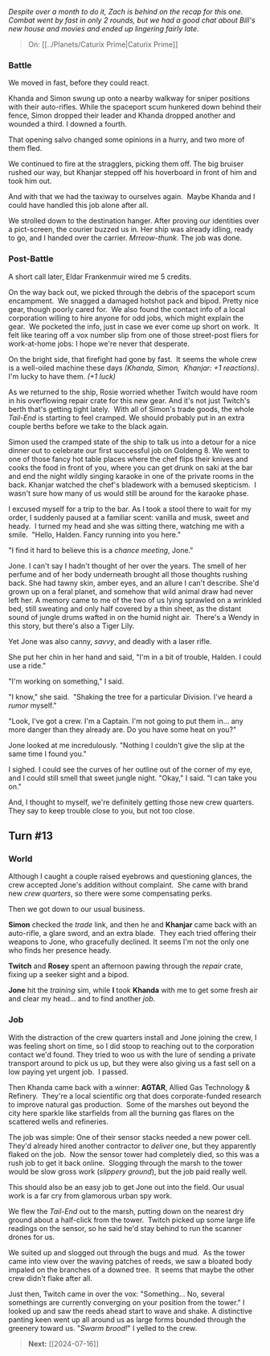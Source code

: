 _Despite over a month to do it, Zach is behind on the recap for this one. Combat went by fast in only 2 rounds, but we had a good chat about Bill's new house and movies and ended up lingering fairly late._

> On: [[../Planets/Caturix Prime|Caturix Prime]]

### Battle

We moved in fast, before they could react. 

Khanda and Simon swung up onto a nearby walkway for sniper positions with their auto-rifles. While the spaceport scum hunkered down behind their fence, Simon dropped their leader and Khanda dropped another and wounded a third. I downed a fourth.

That opening salvo changed some opinions in a hurry, and two more of them fled.
  
We continued to fire at the stragglers, picking them off. The big bruiser rushed our way, but Khanjar stepped off his hoverboard in front of him and took him out.

And with that we had the taxiway to ourselves again.  Maybe Khanda and I could have handled this job alone after all.

We strolled down to the destination hanger. After proving our identities over a pict-screen, the courier buzzed us in. Her ship was already idling, ready to go, and I handed over the carrier. _Mrreow-thunk._ The job was done.

### Post-Battle

A short call later, Eldar Frankenmuir wired me 5 credits.

On the way back out, we picked through the debris of the spaceport scum encampment.  We snagged a damaged hotshot pack and bipod. Pretty nice gear, though poorly cared for.  We also found the contact info of a local corporation willing to hire anyone for odd jobs, which might explain the gear.  We pocketed the info, just in case we ever come up short on work.  It felt like tearing off a vox number slip from one of those street-post fliers for work-at-home jobs: I hope we're never that desperate.

On the bright side, that firefight had gone by fast.  It seems the whole crew is a well-oiled machine these days _(Khanda, Simon,  Khanjar: +1 reactions)_.  I'm lucky to have them. _(+1 luck)_

As we returned to the ship, Rosie worried whether Twitch would have room in his overflowing repair crate for this new gear. And it's not just Twitch's berth that's getting tight lately.  With all of Simon's trade goods, the whole _Tail-End_ is starting to feel cramped. We should probably put in an extra couple berths before we take to the black again.

Simon used the cramped state of the ship to talk us into a detour for a nice dinner out to celebrate our first successful job on Goldeng 8. We went to one of those fancy hot table places where the chef flips their knives and cooks the food in front of you, where you can get drunk on saki at the bar and end the night wildly singing karaoke in one of the private rooms in the back. Khanjar watched the chef's bladework with a bemused skepticism.  I wasn't sure how many of us would still be around for the karaoke phase. 

I excused myself for a trip to the bar. As I took a stool there to wait for my order, I suddenly paused at a familiar scent: vanilla and musk, sweet and heady.  I turned my head and she was sitting there, watching me with a smile.  "Hello, Halden. Fancy running into you here."  

"I find it hard to believe this is a _chance meeting_, Jone."

Jone. I can't say I hadn't thought of her over the years. The smell of her perfume and of her body underneath brought all those thoughts rushing back. She had tawny skin, amber eyes, and an allure I can't describe. She'd grown up on a feral planet, and somehow that wild animal draw had never left her. A memory came to me of the two of us lying sprawled on a wrinkled bed, still sweating and only half covered by a thin sheet, as the distant sound of jungle drums wafted in on the humid night air.  There's a Wendy in this story, but there's also a Tiger Lily.

Yet Jone was also canny, _savvy_, and deadly with a laser rifle. 

She put her chin in her hand and said, "I'm in a bit of trouble, Halden. I could use a ride."

"I'm working on something," I said.

"I know," she said.  "Shaking the tree for a particular Division. I've heard a _rumor_ myself."

"Look, I've got a crew. I'm a Captain. I'm not going to put them in… any more danger than they already are. Do you have some heat on you?"

Jone looked at me incredulously. "Nothing I couldn't give the slip at the same time I found you."

I sighed. I could see the curves of her outline out of the corner of my eye, and I could still smell that sweet jungle night. "Okay," I said. "I can take you on."

And, I thought to myself, we're definitely getting those new crew quarters. They say to keep trouble close to you, but not too close.

## Turn #13

### World

Although I caught a couple raised eyebrows and questioning glances, the crew accepted Jone's addition without complaint.  She came with brand new *crew quarters*, so there were some compensating perks.  

Then we got down to our usual business.

**Simon** checked the _trade_ link, and then he and **Khanjar** came back with an auto-rifle, a glare sword, and an extra blade.  They each tried offering their weapons to Jone, who gracefully declined. It seems I'm not the only one who finds her presence heady.

**Twitch** and **Rosey** spent an afternoon pawing through the _repair_ crate, fixing up a seeker sight and a bipod.

**Jone** hit the *training* sim, while **I** took **Khanda** with me to get some fresh air and clear my head… and to find another _job_.

### Job

With the distraction of the crew quarters install and Jone joining the crew, I was feeling short on time, so I did stoop to reaching out to the corporation contact we'd found. They tried to woo us with the lure of sending a private transport around to pick us up, but they were also giving us a fast sell on a low paying yet urgent job.  I passed.

Then Khanda came back with a winner: **AGTAR**, Allied Gas Technology & Refinery.  They're a local scientific org that does corporate-funded research to improve natural gas production.  Some of the marshes out beyond the city here sparkle like starfields from all the burning gas flares on the scattered wells and refineries.

The job was simple: One of their sensor stacks needed a new power cell. They'd already hired another contractor to _deliver_ one, but they apparently flaked on the job.  Now the sensor tower had completely died, so this was a rush job to get it back online.  Slogging through the marsh to the tower would be slow gross work (_slippery ground_), but the job paid really well.

This should also be an easy job to get Jone out into the field. Our usual work is a far cry from glamorous urban spy work.

We flew the _Tail-End_ out to the marsh, putting down on the nearest dry ground about a half-click from the tower.  Twitch picked up some large life readings on the sensor, so he said he'd stay behind to run the scanner drones for us.

We suited up and slogged out through the bugs and mud.  As the tower came into view over the waving patches of reeds, we saw a bloated body impaled on the branches of a downed tree.  It seems that maybe the other crew didn't flake after all. 

Just then, Twitch came in over the vox: "Something… No, several somethings are currently converging on your position from the tower." I looked up and saw the reeds ahead start to wave and shake. A distinctive panting keen went up all around us as large forms bounded through the greenery toward us. "_Swarm brood!_" I yelled to the crew.

> **Next:** [[2024-07-16]]
